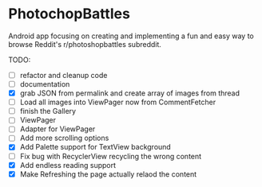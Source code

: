# PhotochopBattles

Android app focusing on creating and implementing a fun and easy way to browse Reddit's r/photoshopbattles subreddit.

TODO:
- [ ] refactor and cleanup code
- [ ] documentation
- [x] grab JSON from permalink and create array of images from thread
 - [ ] Load all images into ViewPager now from CommentFetcher
- [ ] finish the Gallery
-   [ ] ViewPager
-   [ ] Adapter for ViewPager
- [ ] Add more scrolling options
- [x] Add Palette support for TextView background
 - [ ] Fix bug with RecyclerView recycling the wrong content
- [x] Add endless reading support 
- [x] Make Refreshing the page actually relaod the content

